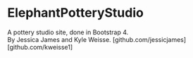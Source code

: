 # ElephantPotteryStudio
A pottery studio site, done in Bootstrap 4. <br/>
By Jessica James and Kyle Weisse.
[github.com/jessicjames]
[github.com/kweisse1]
